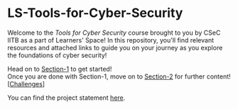 # LS-Tools-for-Cyber-Security

Welcome to the _Tools for Cyber Security_ course brought to you by CSeC IITB as a part of Learners' Space! In this repository, you'll find relevant resources and attached links to guide you on your journey as you explore the foundations of cyber security!

Head on to [Section-1](Section-1/README.md) to get started!<br>
Once you are done with Section-1, move on to [Section-2](Section-2/README.md) for further content! [[Challenges](Section-2/Challenges)]

You can find the project statement [here](Project/README.md).
